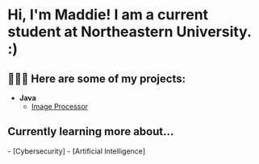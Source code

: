<h1>Hi, I'm Maddie! I am a current student at Northeastern University. :)

<h2> 👩🏼‍💻 Here are some of my projects:</h2>

- <b>Java</b>
  - [Image Processor](https://github.com/mlebiedzinski/ImageProcessor.git)

<h2> Currently learning more about...</h2>
- [Cybersecurity]
- [Artificial Intelligence]
<!--

